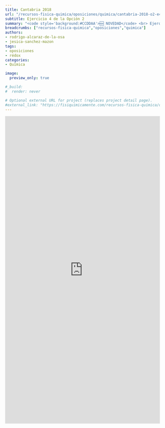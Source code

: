 ```yaml
---
title: Cantabria 2018
url: "/recursos-fisica-quimica/oposiciones/quimica/cantabria-2018-o2-e4"
subtitle: Ejercicio 4 de la Opción 2
summary: "<code style='background:#CCDDAA'>🆕 NOVEDAD</code> <br> Ejercicio 4 de la Opción 2."
breadcrumbs: ["recursos-fisica-quimica","oposiciones","quimica"]
authors:
- rodrigo-alcaraz-de-la-osa
- jesica-sanchez-mazon
tags:
- oposiciones
- rédox
categories:
- Química

image:
  preview_only: true

#_build:
#  render: never

# Optional external URL for project (replaces project detail page).
#external_link: "https://fisiquimicamente.com/recursos-fisica-quimica/oposiciones/quimica/cantabria-2018-o2-e4/cantabria-2018-o2-e4.pdf"
---
```


<iframe src="https://docs.google.com/viewer?url=https://fisiquimicamente.com/recursos-fisica-quimica/oposiciones/quimica/cantabria-2018-o2-e4/cantabria-2018-o2-e4.pdf&embedded=true" style="width:100%; height:1000px;" frameborder="0"></iframe>
